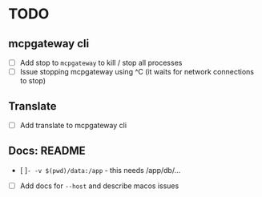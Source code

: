 # TODO
## mcpgateway cli
- [ ] Add stop to `mcpgateway` to kill / stop all processes
- [ ] Issue stopping mcpgateway using ^C (it waits for network connections to stop)

## Translate
- [ ] Add translate to mcpgateway cli

## Docs: README
- [ ]`- -v $(pwd)/data:/app` - this needs /app/db/...
- [ ] Add docs for `--host` and describe macos issues
